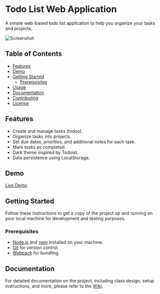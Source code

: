 # Todo List Web Application

A simple web-based todo list application to help you organize your tasks and projects.

![Screenshot](https://github.com/3ein39/odin-TodoList/assets/37001450/dbef5e82-615a-49b0-bee1-9e0ef6a548b4)


## Table of Contents

- [Features](#features)
- [Demo](#demo)
- [Getting Started](#getting-started)
  - [Prerequisites](#prerequisites)
- [Usage](#usage)
- [Documentation](#documentation)
- [Contributing](#contributing)
- [License](#license)

## Features

- Create and manage tasks (todos).
- Organize tasks into projects.
- Set due dates, priorities, and additional notes for each task.
- Mark tasks as completed.
- Dark theme inspired by Todoist.
- Data persistence using LocalStorage.

## Demo

[Live Demo](https://your-demo-link-here.com)

## Getting Started

Follow these instructions to get a copy of the project up and running on your local machine for development and testing purposes.

### Prerequisites

- [Node.js](https://nodejs.org/) and [npm](https://www.npmjs.com/) installed on your machine.
- [Git](https://git-scm.com/) for version control.
- [Webpack](https://webpack.js.org/) for bundling.
## Documentation
For detailed documentation on the project, including class design, setup instructions, and more, please refer to the [Wiki](https://github.com/3ein39/odin-TodoList/wiki).
